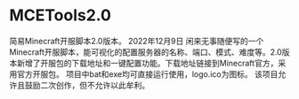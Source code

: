 # MCETools2.0
简易Minecraft开服脚本2.0版本。
2022年12月9日
闲来无事随便写的一个Minecraft开服脚本，能可视化的配置服务器的名称、端口、模式、难度等。2.0版本新增了开服包的下载地址和一键配置功能。下载地址链接到Minecraft官方，采用官方开服包。
项目中bat和exe均可直接运行使用，logo.ico为图标。
该项目允许且鼓励二次创作，但不允许以此牟利。
